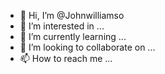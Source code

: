 - 👋 Hi, I’m @Johnwilliamso
- 👀 I’m interested in ...
- 🌱 I’m currently learning ...
- 💞️ I’m looking to collaborate on ...
- 📫 How to reach me ...

<!---
Johnwilliamso/Johnwilliamso is a ✨ special ✨ repository because its `README.md` (this file) appears on your GitHub profile.
You can click the Preview link to take a look at your changes.
--->
